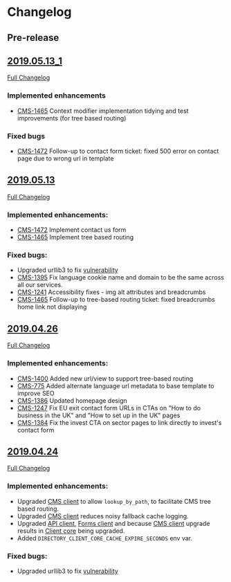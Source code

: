 # Changelog

## Pre-release


## [2019.05.13_1](https://github.com/uktrade/great-international-ui/releases/tag/2019.05.13_1)
[Full Changelog](https://github.com/uktrade/great-international-ui/compare/2019.05.13...2019.05.13_1)

### Implemented enhancements

- [CMS-1465](https://uktrade.atlassian.net/browse/CMS-1465) Context modifier implementation tidying and test improvements (for tree based routing)

### Fixed bugs

- [CMS-1472](https://uktrade.atlassian.net/browse/CMS-1472) Follow-up to contact form ticket: fixed 500 error on contact page due to wrong url in template


## [2019.05.13](https://github.com/uktrade/great-international-ui/releases/tag/2019.05.13)
[Full Changelog](https://github.com/uktrade/great-international-ui/compare/2019.04.26...2019.05.13)


### Implemented enhancements:

- [CMS-1472](https://uktrade.atlassian.net/browse/CMS-1472) Implement contact us form
- [CMS-1465](https://uktrade.atlassian.net/browse/CMS-1465) Implement tree based routing

### Fixed bugs:

- Upgraded urllib3 to fix [vulnerability](https://nvd.nist.gov/vuln/detail/CVE-2019-11324)
- [CMS-1395](https://uktrade.atlassian.net/browse/CMS-1395) Fix language cookie name and domain to be the same across all our services.
- [CMS-1241](https://uktrade.atlassian.net/browse/CMS-1241) Accessibility fixes - img alt attributes and breadcrumbs
- [CMS-1465](https://uktrade.atlassian.net/browse/CMS-1465) Follow-up to tree-based routing ticket: fixed breadcrumbs home link not displaying

## [2019.04.26](https://github.com/uktrade/great-international-ui/releases/tag/2019.04.26)
[Full Changelog](https://github.com/uktrade/great-international-ui/compare/2019.04.24...2019.04.26)

### Implemented enhancements:

- [CMS-1400](https://uktrade.atlassian.net/browse/CMS-1400) Added new url/view to support tree-based routing
- [CMS-775](https://uktrade.atlassian.net/browse/CMS-775) Added alternate language url metadata to base template to improve SEO
- [CMS-1386](https://uktrade.atlassian.net/browse/CMS-1386) Updated homepage design
- [CMS-1247](https://uktrade.atlassian.net/browse/CMS-1247) Fix EU exit contact form URLs in CTAs on "How to do business in the UK" and "How to set up in the UK" pages
- [CMS-1384](https://uktrade.atlassian.net/browse/CMS-1384) Fix the invest CTA on sector pages to link directly to invest's contact form

## [2019.04.24](https://github.com/uktrade/great-international-ui/releases/tag/2019.04.24)
[Full Changelog](https://github.com/uktrade/great-international-ui/compare/2019.04.11...2019.04.24)

### Implemented enhancements:

- Upgraded [CMS client][directory-cms-client] to allow `lookup_by_path`, to facilitate CMS tree based routing.
- Upgraded [CMS client][directory-cms-client] reduces noisy fallback cache logging.
- Upgraded [API client][directory-api-client], [Forms client][directory-forms-api-client] and because [CMS client][directory-cms-client] upgrade results in [Client core][directory-client-core] being upgraded.
- Added `DIRECTORY_CLIENT_CORE_CACHE_EXPIRE_SECONDS` env var.

### Fixed bugs:

- Upgraded urllib3 to fix [vulnerability](https://nvd.nist.gov/vuln/detail/CVE-2019-11324)


[directory-api-client]: https://github.com/uktrade/directory-api-client
[directory-client-core]: https://github.com/uktrade/directory-client-core
[directory-cms-client]: https://github.com/uktrade/directory-cms-client
[directory-forms-api-client]: https://github.com/uktrade/directory-forms-api-client
[directory-components]: https://github.com/uktrade/directory-components
[directory-constants]: https://github.com/uktrade/directory-constants
